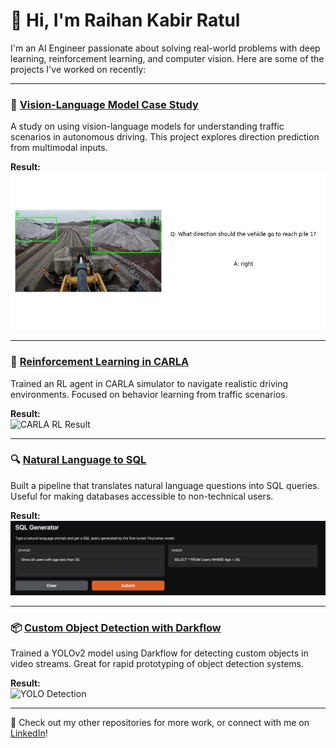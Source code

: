 # 👋 Hi, I'm Raihan Kabir Ratul

I'm an AI Engineer passionate about solving real-world problems with deep learning, reinforcement learning, and computer vision. Here are some of the projects I've worked on recently:

---

### 🎯 [Vision-Language Model Case Study](https://github.com/ratulKabir/VLM_case_study)
A study on using vision-language models for understanding traffic scenarios in autonomous driving. This project explores direction prediction from multimodal inputs.

**Result:**  
![VLM Output](https://github.com/ratulKabir/VLM_case_study/blob/main/results/frame_1706_output_plot_direction.jpg)

---

### 🚗 [Reinforcement Learning in CARLA](https://github.com/ratulKabir/carla_rl/tree/folder_refactor)
Trained an RL agent in CARLA simulator to navigate realistic driving environments. Focused on behavior learning from traffic scenarios.

**Result:**  
![CARLA RL Result](https://github.com/ratulKabir/carla_rl/blob/folder_refactor/1.1_55k_15_0%20(1)%20(1).gif)

---

### 🔍 [Natural Language to SQL](https://github.com/ratulKabir/natural_languge2SQL)
Built a pipeline that translates natural language questions into SQL queries. Useful for making databases accessible to non-technical users.

**Result:**  
![SQL Output](https://github.com/ratulKabir/natural_languge2SQL/blob/main/sql.png)

---

### 📦 [Custom Object Detection with Darkflow](https://github.com/ratulKabir/Custom-Object-Detection-using-Darkflow)
Trained a YOLOv2 model using Darkflow for detecting custom objects in video streams. Great for rapid prototyping of object detection systems.

**Result:**  
![YOLO Detection](https://github.com/ratulKabir/Custom-Object-Detection-using-Darkflow/blob/master/YOLO.gif)

---

🔗 Check out my other repositories for more work, or connect with me on [LinkedIn](https://www.linkedin.com/in/ratulkabir/)!
